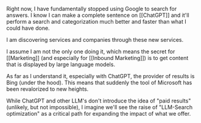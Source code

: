 Right now, I have fundamentally stopped using Google to search for answers. I know I can make a complete sentence on [[ChatGPT]] and it'll perform a search and categorization much better and faster than what I could have done. 

I am discovering services and companies through these new services. 

I assume I am not the only one doing it, which means the secret for [[Marketing]] (and especially for [[Inbound Marketing]]) is to get content that is displayed by large language models. 

As far as I understand it, especially with ChatGPT, the provider of results is Bing (under the hood). This means that suddenly the tool of Microsoft has been revalorized to new heights. 

While ChatGPT and other LLM's don't introduce the idea of "paid results" (unlikely, but not impossible), I imagine we'll see the raise of "LLM-Search optimization" as a critical path for expanding the impact of what we offer. 